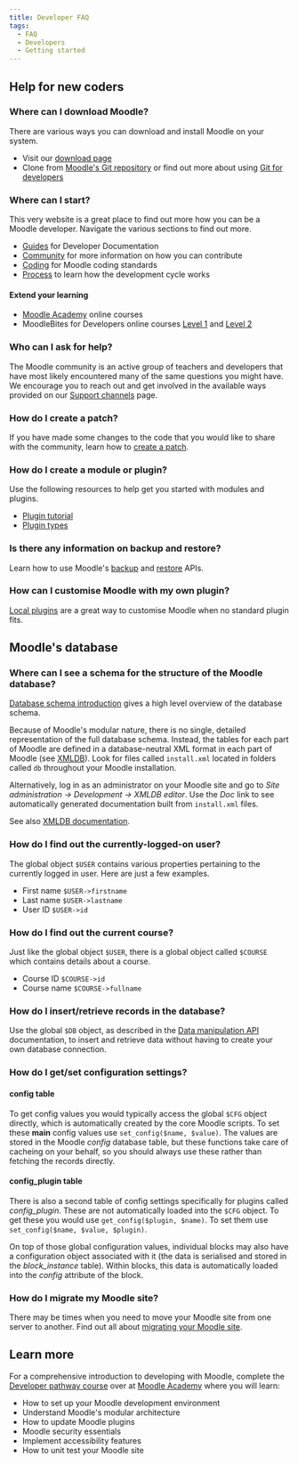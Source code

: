 ```yaml
---
title: Developer FAQ
tags:
  - FAQ
  - Developers
  - Getting started
---
```


<!-- cspell:ignore HRDNZ -->

## Help for new coders

### Where can I download Moodle?

There are various ways you can download and install Moodle on your system.

- Visit our [download page](https://download.moodle.org/)
- Clone from [Moodle's Git repository](https://github.com/moodle/moodle) or find out more about using [Git for developers](/docs/guides/git/)

### Where can I start?

This very website is a great place to find out more how you can be a Moodle developer. Navigate the various sections to find out more.

- [Guides](/docs/) for Developer Documentation
- [Community](../../community/contribute.md) for more information on how you can contribute
- [Coding](../gettingstarted.md) for Moodle coding standards
- [Process](../process.md) to learn how the development cycle works

#### Extend your learning

- [Moodle Academy](https://moodle.academy/) online courses
- MoodleBites for Developers online courses [Level 1](https://www.moodlebites.com/mod/page/view.php?id=24546) and [Level 2](https://www.moodlebites.com/mod/page/view.php?id=19542)

### Who can I ask for help?

The Moodle community is an active group of teachers and developers that have most likely encountered many of the same questions you might have. We encourage you to reach out and get involved in the available ways provided on our [Support channels](../../channels) page.

### How do I create a patch?

If you have made some changes to the code that you would like to share with the community, learn how to [create a patch](/docs/guides/git/#preparing-a-patch).

### How do I create a module or plugin?

Use the following resources to help get you started with modules and plugins.

- [Plugin tutorial](https://docs.moodle.org/dev/Tutorial)
- [Plugin types](/docs/apis/plugintypes)

### Is there any information on backup and restore?

Learn how to use Moodle's [backup](/docs/apis/subsystems/backup) and [restore](/docs/apis/subsystems/backup/restore) APIs.

### How can I customise Moodle with my own plugin?

[Local plugins](/docs/apis/plugintypes/local) are a great way to customise Moodle when no standard plugin fits.

## Moodle's database

### Where can I see a schema for the structure of the Moodle database?

[Database schema introduction](/docs/apis/core/dml/database-schema) gives a high level overview of the database schema.

Because of Moodle's modular nature, there is no single, detailed representation of the full database schema. Instead, the tables for each part of Moodle are defined in a database-neutral XML format in each part of Moodle (see [XMLDB](https://docs.moodle.org/dev/XMLDB_editor)). Look for files called `install.xml` located in folders called `db` throughout your Moodle installation.

Alternatively, log in as an administrator on your Moodle site and go to _Site administration -> Development -> XMLDB editor_. Use the _Doc_ link to see automatically generated documentation built from `install.xml` files.

See also [XMLDB documentation](https://docs.moodle.org/dev/XMLDB).

### How do I find out the currently-logged-on user?

The global object `$USER` contains various properties pertaining to the currently logged in user. Here are just a few examples.

- First name `$USER->firstname`
- Last name `$USER->lastname`
- User ID `$USER->id`

### How do I find out the current course?

Just like the global object `$USER`, there is a global object called `$COURSE` which contains details about a course.

- Course ID `$COURSE->id`
- Course name `$COURSE->fullname`

### How do I insert/retrieve records in the database?

Use the global `$DB` object, as described in the [Data manipulation API](/docs/apis/core/dml) documentation, to insert and retrieve data without having to create your own database connection.

### How do I get/set configuration settings?

#### config table

To get config values you would typically access the global `$CFG` object directly, which is automatically created by the core Moodle scripts. To set these **main** config values use `set_config($name, $value)`. The values are stored in the Moodle _config_ database table, but these functions take care of cacheing on your behalf, so you should always use these rather than fetching the records directly.

#### config_plugin table

There is also a second table of config settings specifically for plugins called _config_plugin_. These are not automatically loaded into the `$CFG` object. To get these you would use `get_config($plugin, $name)`. To set them use `set_config($name, $value, $plugin)`.

On top of those global configuration values, individual blocks may also have a configuration object associated with it (the data is serialised and stored in the _block_instance_ table). Within blocks, this data is automatically loaded into the _config_ attribute of the block.

### How do I migrate my Moodle site?

There may be times when you need to move your Moodle site from one server to another. Find out all about [migrating your Moodle site](https://docs.moodle.org/en/Moodle_migration).

## Learn more

For a comprehensive introduction to developing with Moodle, complete the [Developer pathway course](https://moodle.academy/course/index.php?categoryid=4) over at [Moodle Academy](https://moodle.academy/) where you will learn:

- How to set up your Moodle development environment
- Understand Moodle's modular architecture
- How to update Moodle plugins
- Moodle security essentials
- Implement accessibility features
- How to unit test your Moodle site
